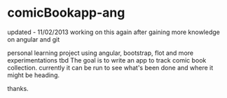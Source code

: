 comicBookapp-ang
================
updated - 11/02/2013
working on this again after gaining more knowledge on angular
and git

personal learning project using angular, bootstrap, flot and more experimentations tbd
The goal is to write an app to track comic book collection.
currently it can be run to see what's been done and where it might be heading.

thanks.
